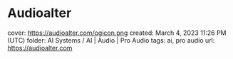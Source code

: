 # Audioalter

cover: https://audioalter.com/ogicon.png
created: March 4, 2023 11:26 PM (UTC)
folder: AI Systems / AI | Audio | Pro Audio
tags: ai, pro audio
url: https://audioalter.com